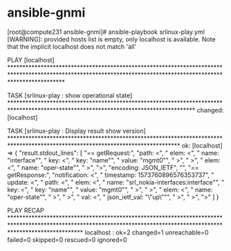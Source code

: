 # ansible-gnmi

[root@compute231 ansible-gnmi]# ansible-playbook srlinux-play.yml 
 [WARNING]: provided hosts list is empty, only localhost is available. Note that the implicit localhost does not match 'all'


PLAY [localhost] *****************************************************************************************************************************************************************

TASK [srlinux-play : show operational state] *************************************************************************************************************************************
changed: [localhost]

TASK [srlinux-play : Display result show version] ********************************************************************************************************************************
ok: [localhost] => {
    "result.stdout_lines": [
        "== getRequest:", 
        "path: <", 
        "  elem: <", 
        "    name: \"interface\"", 
        "    key: <", 
        "      key: \"name\"", 
        "      value: \"mgmt0\"", 
        "    >", 
        "  >", 
        "  elem: <", 
        "    name: \"oper-state\"", 
        "  >", 
        ">", 
        "encoding: JSON_IETF", 
        "", 
        "== getResponse:", 
        "notification: <", 
        "  timestamp: 1573760896576353737", 
        "  update: <", 
        "    path: <", 
        "      elem: <", 
        "        name: \"srl_nokia-interfaces:interface\"", 
        "        key: <", 
        "          key: \"name\"", 
        "          value: \"mgmt0\"", 
        "        >", 
        "      >", 
        "      elem: <", 
        "        name: \"oper-state\"", 
        "      >", 
        "    >", 
        "    val: <", 
        "      json_ietf_val: \"\\\"up\\\"\"", 
        "    >", 
        "  >", 
        ">"
    ]
}

PLAY RECAP ***********************************************************************************************************************************************************************
localhost                  : ok=2    changed=1    unreachable=0    failed=0    skipped=0    rescued=0    ignored=0  